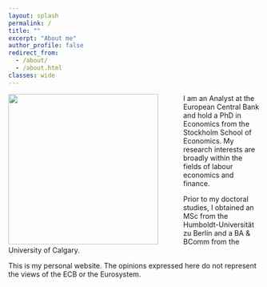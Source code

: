 ```yaml
---
layout: splash
permalink: /
title: ""
excerpt: "About me"
author_profile: false
redirect_from: 
  - /about/
  - /about.html
classes: wide
---
```


<img src="{{site.url}}/images/SCH01746.jpeg" width="300" align="left" style="display: block; margin-right: 50px;" /> 

I am an Analyst at the European Central Bank and hold a PhD in Economics from the Stockholm School of Economics.  My research interests are broadly within the fields of labour economics and finance.

Prior to my doctoral studies, I obtained an MSc from the Humboldt-Universität zu Berlin and a BA & BComm from the University of Calgary.

This is my personal website. The opinions expressed here do not represent the views of the ECB or the Eurosystem.

<!-- I am on the job market and available for interviews before, during, and after the virtual European Job Market and the virtual 2021 AEA/ASSA meetings. -->  

<!-- You can find my CV [here](https://www.dropbox.com/s/jf76rlxifl051i2/schroeder_cv_jm.pdf?dl=0){:target="_blank"} and my job market paper [here](https://www.dropbox.com/s/qqpvkbzdtt91vub/schroeder_jmp.pdf?dl=0){:target="_blank"}. -->

<!-- You can contact me at christofer.schroeder at phdstudent.hhs.se -->

